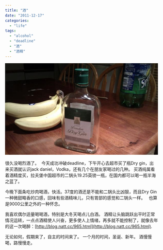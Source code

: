 ```yaml
---
title: "酒"
date: "2011-12-17"
categories: 
  - "life"
tags: 
  - "alcohol"
  - "deadline"
  - "酒"
  - "酒精"
---
```


![IMG_20111216_133953](images/IMG_20111216_133953.jpg "IMG_20111216_133953")

很久没喝烈酒了。  今天成功冲破deadline，下午开心去超市买了瓶Dry gin，出来买酒就认识jack daniel，Vodka，还有几个在朋友家喝过的几种。 买酒纯属看着酒精度买，拉夫堡中国超市的二锅头19.25英镑一瓶，在国内都可以喝一瓶半海之蓝了。 

今晚下面条吃炒肉喝酒，快活。37度的酒还是不能和二锅头比凶狠，而且Dry Gin 一种微甜略香的口感，回味有些酒精味儿，只有胃部的感觉和二锅头一样。   也算是9000公里之外的一种怀念。

我喜欢偶尔适量喝喝酒，特别是大冬天喝点儿白酒。 酒精让头脑跳跃出平时正常情况运转，一点点酒精使人兴奋，更多使人上情绪，再多就不能控制了，就像去年的这一次喝醉：[http://blog.natt.cc/965.html](http://blog.natt.cc/965.html).

无论如何，假期来了，自主的时间来了。 一个月的时间，圣诞、新年。 酒慢慢喝，路慢慢走。
